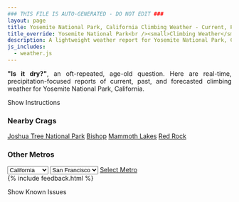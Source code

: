 ```yaml
---
### THIS FILE IS AUTO-GENERATED - DO NOT EDIT ###
layout: page
title: Yosemite National Park, California Climbing Weather - Current, Past, and Forecasted Report
title_override: Yosemite National Park<br /><small>Climbing Weather</small>
description: A lightweight weather report for Yosemite National Park, California. Optimized for slow internet connections.
js_includes:
  - weather.js
---
```


<section class="measure center lh-copy f5-ns f6 ph2 mv4" style="text-align: justify;">
<strong>"Is it dry?"</strong>, an oft-repeated, age-old question. Here are real-time,
precipitation-focused reports of current, past, and forecasted climbing weather for Yosemite National Park, California.
</section>

<p id="settings-toggle" class="mw5 b center tc hover-light-red black-70 pointer">Show Instructions</p>
<section id="settings" class="overflow-hidden" style="display:none;">
    <div class="mv2 ph2 center">
        <div class="fn f6 tc pv2">
            <p class="measure lh-copy center"><strong>Show/hide hourly forecasts</strong> by clicking the desired day.</p>
            <hr class="mw5 p0 mv2 o-60 b0 bt b--light-red light-red bg-light-red">
            <p class="measure lh-copy center"><strong>Current and Past conditions</strong> are measured by the nearest weather station. <strong>Forecast conditions</strong> are calculated and polled separately.</p>
            <hr class="mw5 p0 mv2 o-60 b0 bt b--light-red light-red bg-light-red">
            <p class="measure lh-copy center"><strong>Having issues?</strong> Try <a id="clear-cache" class="no-underline relative fancy-link light-red hover-light-red" href="#">clearing the local cache</a>.</p>
            <hr class="mw5 p0 mv2 o-60 b0 bt b--light-red light-red bg-light-red">
            <p class="measure lh-copy center">Weather data sourced from <a class="no-underline fancy-link relative light-red" target="_blank" href="https://www.weather.gov/documentation/services-web-api">weather.gov</a>.</p>
        </div>
    </div>
</section>
<section id="weather" data-crag="yosemite-national-park-california" class="mv4-ns mv3 ph2 center"></section>
<section id="nearby" class="tc lh-copy">
  <h3>Nearby Crags</h3>
<a class="nowrap no-underline fancy-link relative light-red mh3" href="/crags/joshua-tree-national-park-california-weather.html">Joshua Tree National Park</a>
<a class="nowrap no-underline fancy-link relative light-red mh3" href="/crags/bishop-california-weather.html">Bishop</a>
<a class="nowrap no-underline fancy-link relative light-red mh3" href="/crags/mammoth-lakes-california-weather.html">Mammoth Lakes</a>
<a class="nowrap no-underline fancy-link relative light-red mh3" href="/crags/red-rock-nevada-weather.html">Red Rock</a>
</section>
<section id="nearby" class="tc lh-copy">
  <h3>Other Metros</h3>
  <select class="ma1 bg-near-white pa2" id="stateSel">
    <option value="Texas">Texas</option>
    <option value="Washington">Washington</option>
    <option value="Colorado">Colorado</option>
    <option value="Tennessee">Tennessee</option>
    <option value="Utah">Utah</option>
    <option value="California" selected>California</option>
  </select>
  <select class="ma1 bg-near-white pa2" id="citySel">
    <option value="San Francisco" selected>San Francisco</option>
    <option value="Los Angeles">Los Angeles</option>
  </select>
  <a id="selectMetro" class="f6 link dim ph3 pv2 ma1 dib white bg-light-red" href="/crags/san-francisco-california-weather.html">Select Metro</a>
  <script>
    var states = [];
    states["Texas"] = "Austin"
    states["Washington"] = "Seattle"
    states["Colorado"] = "Denver"
    states["Tennessee"] = "Nashville"
    states["Utah"] = "Salt Lake City"
    states["California"] = "San Francisco|Los Angeles"
  </script>
</section>
{% include feedback.html %}
<p id="issues-toggle" class="mw5 b center tc hover-light-red black-70 pointer">Show Known Issues</p>
<section id="issues" class="overflow-hidden tc f6">
</section>

<script>
  var weekly_HNX_66_143 = {"updated":"2022-01-07T07:59:13+00:00","units":"us","forecastGenerator":"BaselineForecastGenerator","generatedAt":"2022-01-07T08:47:42+00:00","updateTime":"2022-01-07T07:59:13+00:00","validTimes":"2022-01-07T01:00:00+00:00/P7D","elevation":{"unitCode":"wmoUnit:m","value":2167.128},"periods":[{"number":1,"name":"Overnight","startTime":"2022-01-07T00:00:00-08:00","endTime":"2022-01-07T06:00:00-08:00","isDaytime":false,"temperature":28,"temperatureUnit":"F","temperatureTrend":null,"windSpeed":"5 mph","windDirection":"ESE","icon":"https://api.weather.gov/icons/land/night/few?size=medium","shortForecast":"Mostly Clear","detailedForecast":"Mostly clear, with a low around 28. East southeast wind around 5 mph."},{"number":2,"name":"Friday","startTime":"2022-01-07T06:00:00-08:00","endTime":"2022-01-07T18:00:00-08:00","isDaytime":true,"temperature":36,"temperatureUnit":"F","temperatureTrend":"falling","windSpeed":"0 to 5 mph","windDirection":"SSE","icon":"https://api.weather.gov/icons/land/day/bkn/snow,30?size=medium","shortForecast":"Partly Sunny then Chance Light Snow","detailedForecast":"A chance of snow between noon and 4pm. Partly sunny. High near 36, with temperatures falling to around 33 in the afternoon. South southeast wind 0 to 5 mph. Chance of precipitation is 30%. New rainfall amounts less than a tenth of an inch possible."},{"number":3,"name":"Friday Night","startTime":"2022-01-07T18:00:00-08:00","endTime":"2022-01-08T06:00:00-08:00","isDaytime":false,"temperature":22,"temperatureUnit":"F","temperatureTrend":null,"windSpeed":"0 to 5 mph","windDirection":"ENE","icon":"https://api.weather.gov/icons/land/night/sct?size=medium","shortForecast":"Partly Cloudy","detailedForecast":"Partly cloudy, with a low around 22. East northeast wind 0 to 5 mph."},{"number":4,"name":"Saturday","startTime":"2022-01-08T06:00:00-08:00","endTime":"2022-01-08T18:00:00-08:00","isDaytime":true,"temperature":38,"temperatureUnit":"F","temperatureTrend":null,"windSpeed":"0 to 5 mph","windDirection":"WNW","icon":"https://api.weather.gov/icons/land/day/few?size=medium","shortForecast":"Sunny","detailedForecast":"Sunny, with a high near 38. West northwest wind 0 to 5 mph."},{"number":5,"name":"Saturday Night","startTime":"2022-01-08T18:00:00-08:00","endTime":"2022-01-09T06:00:00-08:00","isDaytime":false,"temperature":26,"temperatureUnit":"F","temperatureTrend":null,"windSpeed":"0 to 5 mph","windDirection":"N","icon":"https://api.weather.gov/icons/land/night/few?size=medium","shortForecast":"Mostly Clear","detailedForecast":"Mostly clear, with a low around 26. North wind 0 to 5 mph."},{"number":6,"name":"Sunday","startTime":"2022-01-09T06:00:00-08:00","endTime":"2022-01-09T18:00:00-08:00","isDaytime":true,"temperature":42,"temperatureUnit":"F","temperatureTrend":null,"windSpeed":"0 to 5 mph","windDirection":"E","icon":"https://api.weather.gov/icons/land/day/few?size=medium","shortForecast":"Sunny","detailedForecast":"Sunny, with a high near 42. East wind 0 to 5 mph."},{"number":7,"name":"Sunday Night","startTime":"2022-01-09T18:00:00-08:00","endTime":"2022-01-10T06:00:00-08:00","isDaytime":false,"temperature":28,"temperatureUnit":"F","temperatureTrend":null,"windSpeed":"0 to 5 mph","windDirection":"ENE","icon":"https://api.weather.gov/icons/land/night/sct?size=medium","shortForecast":"Partly Cloudy","detailedForecast":"Partly cloudy, with a low around 28. East northeast wind 0 to 5 mph."},{"number":8,"name":"Monday","startTime":"2022-01-10T06:00:00-08:00","endTime":"2022-01-10T18:00:00-08:00","isDaytime":true,"temperature":41,"temperatureUnit":"F","temperatureTrend":null,"windSpeed":"0 to 5 mph","windDirection":"NNE","icon":"https://api.weather.gov/icons/land/day/bkn?size=medium","shortForecast":"Partly Sunny","detailedForecast":"Partly sunny, with a high near 41. North northeast wind 0 to 5 mph."},{"number":9,"name":"Monday Night","startTime":"2022-01-10T18:00:00-08:00","endTime":"2022-01-11T06:00:00-08:00","isDaytime":false,"temperature":28,"temperatureUnit":"F","temperatureTrend":null,"windSpeed":"0 to 5 mph","windDirection":"NE","icon":"https://api.weather.gov/icons/land/night/sct?size=medium","shortForecast":"Partly Cloudy","detailedForecast":"Partly cloudy, with a low around 28. Northeast wind 0 to 5 mph."},{"number":10,"name":"Tuesday","startTime":"2022-01-11T06:00:00-08:00","endTime":"2022-01-11T18:00:00-08:00","isDaytime":true,"temperature":44,"temperatureUnit":"F","temperatureTrend":null,"windSpeed":"0 to 5 mph","windDirection":"ENE","icon":"https://api.weather.gov/icons/land/day/sct?size=medium","shortForecast":"Mostly Sunny","detailedForecast":"Mostly sunny, with a high near 44. East northeast wind 0 to 5 mph."},{"number":11,"name":"Tuesday Night","startTime":"2022-01-11T18:00:00-08:00","endTime":"2022-01-12T06:00:00-08:00","isDaytime":false,"temperature":29,"temperatureUnit":"F","temperatureTrend":null,"windSpeed":"0 to 5 mph","windDirection":"ENE","icon":"https://api.weather.gov/icons/land/night/sct?size=medium","shortForecast":"Partly Cloudy","detailedForecast":"Partly cloudy, with a low around 29. East northeast wind 0 to 5 mph."},{"number":12,"name":"Wednesday","startTime":"2022-01-12T06:00:00-08:00","endTime":"2022-01-12T18:00:00-08:00","isDaytime":true,"temperature":42,"temperatureUnit":"F","temperatureTrend":null,"windSpeed":"5 mph","windDirection":"NE","icon":"https://api.weather.gov/icons/land/day/sct?size=medium","shortForecast":"Mostly Sunny","detailedForecast":"Mostly sunny, with a high near 42. Northeast wind around 5 mph."},{"number":13,"name":"Wednesday Night","startTime":"2022-01-12T18:00:00-08:00","endTime":"2022-01-13T06:00:00-08:00","isDaytime":false,"temperature":29,"temperatureUnit":"F","temperatureTrend":null,"windSpeed":"5 mph","windDirection":"ENE","icon":"https://api.weather.gov/icons/land/night/sct?size=medium","shortForecast":"Partly Cloudy","detailedForecast":"Partly cloudy, with a low around 29. East northeast wind around 5 mph."},{"number":14,"name":"Thursday","startTime":"2022-01-13T06:00:00-08:00","endTime":"2022-01-13T18:00:00-08:00","isDaytime":true,"temperature":39,"temperatureUnit":"F","temperatureTrend":null,"windSpeed":"5 mph","windDirection":"E","icon":"https://api.weather.gov/icons/land/day/sct?size=medium","shortForecast":"Mostly Sunny","detailedForecast":"Mostly sunny, with a high near 39. East wind around 5 mph."}]}
  var hourly_HNX_66_143 = {"@context":["https://geojson.org/geojson-ld/geojson-context.jsonld",{"@version":"1.1","wx":"https://api.weather.gov/ontology#","geo":"http://www.opengis.net/ont/geosparql#","unit":"http://codes.wmo.int/common/unit/","@vocab":"https://api.weather.gov/ontology#"}],"type":"Feature","geometry":{"type":"Polygon","coordinates":[[[-119.6157811,37.7821969],[-119.61069780000001,37.7603079],[-119.58293760000001,37.7643338],[-119.58801550000001,37.7862232],[-119.6157811,37.7821969]]]},"properties":{"updated":"2022-01-07T07:59:13+00:00","units":"us","forecastGenerator":"HourlyForecastGenerator","generatedAt":"2022-01-07T08:47:43+00:00","updateTime":"2022-01-07T07:59:13+00:00","validTimes":"2022-01-07T01:00:00+00:00/P7D","elevation":{"unitCode":"wmoUnit:m","value":2167.128},"periods":[{"number":1,"name":"","startTime":"2022-01-07T00:00:00-08:00","endTime":"2022-01-07T01:00:00-08:00","isDaytime":false,"temperature":32,"temperatureUnit":"F","temperatureTrend":null,"windSpeed":"5 mph","windDirection":"ESE","icon":"https://api.weather.gov/icons/land/night/skc?size=small","shortForecast":"Clear","detailedForecast":""},{"number":2,"name":"","startTime":"2022-01-07T01:00:00-08:00","endTime":"2022-01-07T02:00:00-08:00","isDaytime":false,"temperature":32,"temperatureUnit":"F","temperatureTrend":null,"windSpeed":"5 mph","windDirection":"ESE","icon":"https://api.weather.gov/icons/land/night/skc?size=small","shortForecast":"Clear","detailedForecast":""},{"number":3,"name":"","startTime":"2022-01-07T02:00:00-08:00","endTime":"2022-01-07T03:00:00-08:00","isDaytime":false,"temperature":31,"temperatureUnit":"F","temperatureTrend":null,"windSpeed":"5 mph","windDirection":"ENE","icon":"https://api.weather.gov/icons/land/night/skc?size=small","shortForecast":"Clear","detailedForecast":""},{"number":4,"name":"","startTime":"2022-01-07T03:00:00-08:00","endTime":"2022-01-07T04:00:00-08:00","isDaytime":false,"temperature":31,"temperatureUnit":"F","temperatureTrend":null,"windSpeed":"5 mph","windDirection":"E","icon":"https://api.weather.gov/icons/land/night/few?size=small","shortForecast":"Mostly Clear","detailedForecast":""},{"number":5,"name":"","startTime":"2022-01-07T04:00:00-08:00","endTime":"2022-01-07T05:00:00-08:00","isDaytime":false,"temperature":30,"temperatureUnit":"F","temperatureTrend":null,"windSpeed":"5 mph","windDirection":"SE","icon":"https://api.weather.gov/icons/land/night/few?size=small","shortForecast":"Mostly Clear","detailedForecast":""},{"number":6,"name":"","startTime":"2022-01-07T05:00:00-08:00","endTime":"2022-01-07T06:00:00-08:00","isDaytime":false,"temperature":29,"temperatureUnit":"F","temperatureTrend":null,"windSpeed":"5 mph","windDirection":"SE","icon":"https://api.weather.gov/icons/land/night/sct?size=small","shortForecast":"Partly Cloudy","detailedForecast":""},{"number":7,"name":"","startTime":"2022-01-07T06:00:00-08:00","endTime":"2022-01-07T07:00:00-08:00","isDaytime":true,"temperature":29,"temperatureUnit":"F","temperatureTrend":null,"windSpeed":"5 mph","windDirection":"SE","icon":"https://api.weather.gov/icons/land/day/few?size=small","shortForecast":"Sunny","detailedForecast":""},{"number":8,"name":"","startTime":"2022-01-07T07:00:00-08:00","endTime":"2022-01-07T08:00:00-08:00","isDaytime":true,"temperature":30,"temperatureUnit":"F","temperatureTrend":null,"windSpeed":"5 mph","windDirection":"SE","icon":"https://api.weather.gov/icons/land/day/sct?size=small","shortForecast":"Mostly Sunny","detailedForecast":""},{"number":9,"name":"","startTime":"2022-01-07T08:00:00-08:00","endTime":"2022-01-07T09:00:00-08:00","isDaytime":true,"temperature":29,"temperatureUnit":"F","temperatureTrend":null,"windSpeed":"5 mph","windDirection":"ENE","icon":"https://api.weather.gov/icons/land/day/few?size=small","shortForecast":"Sunny","detailedForecast":""},{"number":10,"name":"","startTime":"2022-01-07T09:00:00-08:00","endTime":"2022-01-07T10:00:00-08:00","isDaytime":true,"temperature":31,"temperatureUnit":"F","temperatureTrend":null,"windSpeed":"5 mph","windDirection":"SSW","icon":"https://api.weather.gov/icons/land/day/sct?size=small","shortForecast":"Mostly Sunny","detailedForecast":""},{"number":11,"name":"","startTime":"2022-01-07T10:00:00-08:00","endTime":"2022-01-07T11:00:00-08:00","isDaytime":true,"temperature":34,"temperatureUnit":"F","temperatureTrend":null,"windSpeed":"0 mph","windDirection":"S","icon":"https://api.weather.gov/icons/land/day/bkn?size=small","shortForecast":"Mostly Cloudy","detailedForecast":""},{"number":12,"name":"","startTime":"2022-01-07T11:00:00-08:00","endTime":"2022-01-07T12:00:00-08:00","isDaytime":true,"temperature":35,"temperatureUnit":"F","temperatureTrend":null,"windSpeed":"0 mph","windDirection":"SSE","icon":"https://api.weather.gov/icons/land/day/bkn?size=small","shortForecast":"Mostly Cloudy","detailedForecast":""},{"number":13,"name":"","startTime":"2022-01-07T12:00:00-08:00","endTime":"2022-01-07T13:00:00-08:00","isDaytime":true,"temperature":36,"temperatureUnit":"F","temperatureTrend":null,"windSpeed":"5 mph","windDirection":"SSE","icon":"https://api.weather.gov/icons/land/day/snow,20?size=small","shortForecast":"Slight Chance Light Snow","detailedForecast":""},{"number":14,"name":"","startTime":"2022-01-07T13:00:00-08:00","endTime":"2022-01-07T14:00:00-08:00","isDaytime":true,"temperature":36,"temperatureUnit":"F","temperatureTrend":null,"windSpeed":"5 mph","windDirection":"SSE","icon":"https://api.weather.gov/icons/land/day/snow,30?size=small","shortForecast":"Chance Light Snow","detailedForecast":""},{"number":15,"name":"","startTime":"2022-01-07T14:00:00-08:00","endTime":"2022-01-07T15:00:00-08:00","isDaytime":true,"temperature":36,"temperatureUnit":"F","temperatureTrend":null,"windSpeed":"5 mph","windDirection":"S","icon":"https://api.weather.gov/icons/land/day/snow,30?size=small","shortForecast":"Chance Light Snow","detailedForecast":""},{"number":16,"name":"","startTime":"2022-01-07T15:00:00-08:00","endTime":"2022-01-07T16:00:00-08:00","isDaytime":true,"temperature":35,"temperatureUnit":"F","temperatureTrend":null,"windSpeed":"5 mph","windDirection":"SSW","icon":"https://api.weather.gov/icons/land/day/snow?size=small","shortForecast":"Chance Light Snow","detailedForecast":""},{"number":17,"name":"","startTime":"2022-01-07T16:00:00-08:00","endTime":"2022-01-07T17:00:00-08:00","isDaytime":true,"temperature":34,"temperatureUnit":"F","temperatureTrend":null,"windSpeed":"0 mph","windDirection":"S","icon":"https://api.weather.gov/icons/land/day/bkn?size=small","shortForecast":"Mostly Cloudy","detailedForecast":""},{"number":18,"name":"","startTime":"2022-01-07T17:00:00-08:00","endTime":"2022-01-07T18:00:00-08:00","isDaytime":true,"temperature":33,"temperatureUnit":"F","temperatureTrend":null,"windSpeed":"0 mph","windDirection":"ENE","icon":"https://api.weather.gov/icons/land/day/bkn?size=small","shortForecast":"Mostly Cloudy","detailedForecast":""},{"number":19,"name":"","startTime":"2022-01-07T18:00:00-08:00","endTime":"2022-01-07T19:00:00-08:00","isDaytime":false,"temperature":32,"temperatureUnit":"F","temperatureTrend":null,"windSpeed":"0 mph","windDirection":"S","icon":"https://api.weather.gov/icons/land/night/bkn?size=small","shortForecast":"Mostly Cloudy","detailedForecast":""},{"number":20,"name":"","startTime":"2022-01-07T19:00:00-08:00","endTime":"2022-01-07T20:00:00-08:00","isDaytime":false,"temperature":31,"temperatureUnit":"F","temperatureTrend":null,"windSpeed":"5 mph","windDirection":"NNE","icon":"https://api.weather.gov/icons/land/night/bkn?size=small","shortForecast":"Mostly Cloudy","detailedForecast":""},{"number":21,"name":"","startTime":"2022-01-07T20:00:00-08:00","endTime":"2022-01-07T21:00:00-08:00","isDaytime":false,"temperature":30,"temperatureUnit":"F","temperatureTrend":null,"windSpeed":"5 mph","windDirection":"NNE","icon":"https://api.weather.gov/icons/land/night/sct?size=small","shortForecast":"Partly Cloudy","detailedForecast":""},{"number":22,"name":"","startTime":"2022-01-07T21:00:00-08:00","endTime":"2022-01-07T22:00:00-08:00","isDaytime":false,"temperature":28,"temperatureUnit":"F","temperatureTrend":null,"windSpeed":"5 mph","windDirection":"NNE","icon":"https://api.weather.gov/icons/land/night/sct?size=small","shortForecast":"Partly Cloudy","detailedForecast":""},{"number":23,"name":"","startTime":"2022-01-07T22:00:00-08:00","endTime":"2022-01-07T23:00:00-08:00","isDaytime":false,"temperature":26,"temperatureUnit":"F","temperatureTrend":null,"windSpeed":"0 mph","windDirection":"NE","icon":"https://api.weather.gov/icons/land/night/sct?size=small","shortForecast":"Partly Cloudy","detailedForecast":""},{"number":24,"name":"","startTime":"2022-01-07T23:00:00-08:00","endTime":"2022-01-08T00:00:00-08:00","isDaytime":false,"temperature":25,"temperatureUnit":"F","temperatureTrend":null,"windSpeed":"0 mph","windDirection":"NE","icon":"https://api.weather.gov/icons/land/night/sct?size=small","shortForecast":"Partly Cloudy","detailedForecast":""},{"number":25,"name":"","startTime":"2022-01-08T00:00:00-08:00","endTime":"2022-01-08T01:00:00-08:00","isDaytime":false,"temperature":25,"temperatureUnit":"F","temperatureTrend":null,"windSpeed":"0 mph","windDirection":"NE","icon":"https://api.weather.gov/icons/land/night/sct?size=small","shortForecast":"Partly Cloudy","detailedForecast":""},{"number":26,"name":"","startTime":"2022-01-08T01:00:00-08:00","endTime":"2022-01-08T02:00:00-08:00","isDaytime":false,"temperature":25,"temperatureUnit":"F","temperatureTrend":null,"windSpeed":"5 mph","windDirection":"NE","icon":"https://api.weather.gov/icons/land/night/few?size=small","shortForecast":"Mostly Clear","detailedForecast":""},{"number":27,"name":"","startTime":"2022-01-08T02:00:00-08:00","endTime":"2022-01-08T03:00:00-08:00","isDaytime":false,"temperature":24,"temperatureUnit":"F","temperatureTrend":null,"windSpeed":"5 mph","windDirection":"NE","icon":"https://api.weather.gov/icons/land/night/few?size=small","shortForecast":"Mostly Clear","detailedForecast":""},{"number":28,"name":"","startTime":"2022-01-08T03:00:00-08:00","endTime":"2022-01-08T04:00:00-08:00","isDaytime":false,"temperature":23,"temperatureUnit":"F","temperatureTrend":null,"windSpeed":"5 mph","windDirection":"NE","icon":"https://api.weather.gov/icons/land/night/few?size=small","shortForecast":"Mostly Clear","detailedForecast":""},{"number":29,"name":"","startTime":"2022-01-08T04:00:00-08:00","endTime":"2022-01-08T05:00:00-08:00","isDaytime":false,"temperature":23,"temperatureUnit":"F","temperatureTrend":null,"windSpeed":"5 mph","windDirection":"NE","icon":"https://api.weather.gov/icons/land/night/few?size=small","shortForecast":"Mostly Clear","detailedForecast":""},{"number":30,"name":"","startTime":"2022-01-08T05:00:00-08:00","endTime":"2022-01-08T06:00:00-08:00","isDaytime":false,"temperature":23,"temperatureUnit":"F","temperatureTrend":null,"windSpeed":"5 mph","windDirection":"NE","icon":"https://api.weather.gov/icons/land/night/few?size=small","shortForecast":"Mostly Clear","detailedForecast":""},{"number":31,"name":"","startTime":"2022-01-08T06:00:00-08:00","endTime":"2022-01-08T07:00:00-08:00","isDaytime":true,"temperature":23,"temperatureUnit":"F","temperatureTrend":null,"windSpeed":"5 mph","windDirection":"NE","icon":"https://api.weather.gov/icons/land/day/few?size=small","shortForecast":"Sunny","detailedForecast":""},{"number":32,"name":"","startTime":"2022-01-08T07:00:00-08:00","endTime":"2022-01-08T08:00:00-08:00","isDaytime":true,"temperature":24,"temperatureUnit":"F","temperatureTrend":null,"windSpeed":"5 mph","windDirection":"NE","icon":"https://api.weather.gov/icons/land/day/few?size=small","shortForecast":"Sunny","detailedForecast":""},{"number":33,"name":"","startTime":"2022-01-08T08:00:00-08:00","endTime":"2022-01-08T09:00:00-08:00","isDaytime":true,"temperature":26,"temperatureUnit":"F","temperatureTrend":null,"windSpeed":"5 mph","windDirection":"NE","icon":"https://api.weather.gov/icons/land/day/few?size=small","shortForecast":"Sunny","detailedForecast":""},{"number":34,"name":"","startTime":"2022-01-08T09:00:00-08:00","endTime":"2022-01-08T10:00:00-08:00","isDaytime":true,"temperature":29,"temperatureUnit":"F","temperatureTrend":null,"windSpeed":"5 mph","windDirection":"NE","icon":"https://api.weather.gov/icons/land/day/few?size=small","shortForecast":"Sunny","detailedForecast":""},{"number":35,"name":"","startTime":"2022-01-08T10:00:00-08:00","endTime":"2022-01-08T11:00:00-08:00","isDaytime":true,"temperature":32,"temperatureUnit":"F","temperatureTrend":null,"windSpeed":"0 mph","windDirection":"W","icon":"https://api.weather.gov/icons/land/day/skc?size=small","shortForecast":"Sunny","detailedForecast":""},{"number":36,"name":"","startTime":"2022-01-08T11:00:00-08:00","endTime":"2022-01-08T12:00:00-08:00","isDaytime":true,"temperature":34,"temperatureUnit":"F","temperatureTrend":null,"windSpeed":"0 mph","windDirection":"W","icon":"https://api.weather.gov/icons/land/day/skc?size=small","shortForecast":"Sunny","detailedForecast":""},{"number":37,"name":"","startTime":"2022-01-08T12:00:00-08:00","endTime":"2022-01-08T13:00:00-08:00","isDaytime":true,"temperature":36,"temperatureUnit":"F","temperatureTrend":null,"windSpeed":"0 mph","windDirection":"W","icon":"https://api.weather.gov/icons/land/day/skc?size=small","shortForecast":"Sunny","detailedForecast":""},{"number":38,"name":"","startTime":"2022-01-08T13:00:00-08:00","endTime":"2022-01-08T14:00:00-08:00","isDaytime":true,"temperature":37,"temperatureUnit":"F","temperatureTrend":null,"windSpeed":"0 mph","windDirection":"W","icon":"https://api.weather.gov/icons/land/day/skc?size=small","shortForecast":"Sunny","detailedForecast":""},{"number":39,"name":"","startTime":"2022-01-08T14:00:00-08:00","endTime":"2022-01-08T15:00:00-08:00","isDaytime":true,"temperature":37,"temperatureUnit":"F","temperatureTrend":null,"windSpeed":"0 mph","windDirection":"W","icon":"https://api.weather.gov/icons/land/day/skc?size=small","shortForecast":"Sunny","detailedForecast":""},{"number":40,"name":"","startTime":"2022-01-08T15:00:00-08:00","endTime":"2022-01-08T16:00:00-08:00","isDaytime":true,"temperature":36,"temperatureUnit":"F","temperatureTrend":null,"windSpeed":"0 mph","windDirection":"W","icon":"https://api.weather.gov/icons/land/day/skc?size=small","shortForecast":"Sunny","detailedForecast":""},{"number":41,"name":"","startTime":"2022-01-08T16:00:00-08:00","endTime":"2022-01-08T17:00:00-08:00","isDaytime":true,"temperature":35,"temperatureUnit":"F","temperatureTrend":null,"windSpeed":"0 mph","windDirection":"W","icon":"https://api.weather.gov/icons/land/day/few?size=small","shortForecast":"Sunny","detailedForecast":""},{"number":42,"name":"","startTime":"2022-01-08T17:00:00-08:00","endTime":"2022-01-08T18:00:00-08:00","isDaytime":true,"temperature":33,"temperatureUnit":"F","temperatureTrend":null,"windSpeed":"0 mph","windDirection":"W","icon":"https://api.weather.gov/icons/land/day/few?size=small","shortForecast":"Sunny","detailedForecast":""},{"number":43,"name":"","startTime":"2022-01-08T18:00:00-08:00","endTime":"2022-01-08T19:00:00-08:00","isDaytime":false,"temperature":31,"temperatureUnit":"F","temperatureTrend":null,"windSpeed":"0 mph","windDirection":"W","icon":"https://api.weather.gov/icons/land/night/few?size=small","shortForecast":"Mostly Clear","detailedForecast":""},{"number":44,"name":"","startTime":"2022-01-08T19:00:00-08:00","endTime":"2022-01-08T20:00:00-08:00","isDaytime":false,"temperature":29,"temperatureUnit":"F","temperatureTrend":null,"windSpeed":"5 mph","windDirection":"E","icon":"https://api.weather.gov/icons/land/night/skc?size=small","shortForecast":"Clear","detailedForecast":""},{"number":45,"name":"","startTime":"2022-01-08T20:00:00-08:00","endTime":"2022-01-08T21:00:00-08:00","isDaytime":false,"temperature":28,"temperatureUnit":"F","temperatureTrend":null,"windSpeed":"5 mph","windDirection":"E","icon":"https://api.weather.gov/icons/land/night/skc?size=small","shortForecast":"Clear","detailedForecast":""},{"number":46,"name":"","startTime":"2022-01-08T21:00:00-08:00","endTime":"2022-01-08T22:00:00-08:00","isDaytime":false,"temperature":28,"temperatureUnit":"F","temperatureTrend":null,"windSpeed":"5 mph","windDirection":"E","icon":"https://api.weather.gov/icons/land/night/skc?size=small","shortForecast":"Clear","detailedForecast":""},{"number":47,"name":"","startTime":"2022-01-08T22:00:00-08:00","endTime":"2022-01-08T23:00:00-08:00","isDaytime":false,"temperature":28,"temperatureUnit":"F","temperatureTrend":null,"windSpeed":"5 mph","windDirection":"E","icon":"https://api.weather.gov/icons/land/night/skc?size=small","shortForecast":"Clear","detailedForecast":""},{"number":48,"name":"","startTime":"2022-01-08T23:00:00-08:00","endTime":"2022-01-09T00:00:00-08:00","isDaytime":false,"temperature":28,"temperatureUnit":"F","temperatureTrend":null,"windSpeed":"5 mph","windDirection":"E","icon":"https://api.weather.gov/icons/land/night/skc?size=small","shortForecast":"Clear","detailedForecast":""},{"number":49,"name":"","startTime":"2022-01-09T00:00:00-08:00","endTime":"2022-01-09T01:00:00-08:00","isDaytime":false,"temperature":28,"temperatureUnit":"F","temperatureTrend":null,"windSpeed":"5 mph","windDirection":"E","icon":"https://api.weather.gov/icons/land/night/skc?size=small","shortForecast":"Clear","detailedForecast":""},{"number":50,"name":"","startTime":"2022-01-09T01:00:00-08:00","endTime":"2022-01-09T02:00:00-08:00","isDaytime":false,"temperature":28,"temperatureUnit":"F","temperatureTrend":null,"windSpeed":"5 mph","windDirection":"E","icon":"https://api.weather.gov/icons/land/night/few?size=small","shortForecast":"Mostly Clear","detailedForecast":""},{"number":51,"name":"","startTime":"2022-01-09T02:00:00-08:00","endTime":"2022-01-09T03:00:00-08:00","isDaytime":false,"temperature":28,"temperatureUnit":"F","temperatureTrend":null,"windSpeed":"5 mph","windDirection":"E","icon":"https://api.weather.gov/icons/land/night/few?size=small","shortForecast":"Mostly Clear","detailedForecast":""},{"number":52,"name":"","startTime":"2022-01-09T03:00:00-08:00","endTime":"2022-01-09T04:00:00-08:00","isDaytime":false,"temperature":27,"temperatureUnit":"F","temperatureTrend":null,"windSpeed":"5 mph","windDirection":"E","icon":"https://api.weather.gov/icons/land/night/few?size=small","shortForecast":"Mostly Clear","detailedForecast":""},{"number":53,"name":"","startTime":"2022-01-09T04:00:00-08:00","endTime":"2022-01-09T05:00:00-08:00","isDaytime":false,"temperature":27,"temperatureUnit":"F","temperatureTrend":null,"windSpeed":"5 mph","windDirection":"E","icon":"https://api.weather.gov/icons/land/night/few?size=small","shortForecast":"Mostly Clear","detailedForecast":""},{"number":54,"name":"","startTime":"2022-01-09T05:00:00-08:00","endTime":"2022-01-09T06:00:00-08:00","isDaytime":false,"temperature":27,"temperatureUnit":"F","temperatureTrend":null,"windSpeed":"5 mph","windDirection":"E","icon":"https://api.weather.gov/icons/land/night/few?size=small","shortForecast":"Mostly Clear","detailedForecast":""},{"number":55,"name":"","startTime":"2022-01-09T06:00:00-08:00","endTime":"2022-01-09T07:00:00-08:00","isDaytime":true,"temperature":27,"temperatureUnit":"F","temperatureTrend":null,"windSpeed":"5 mph","windDirection":"E","icon":"https://api.weather.gov/icons/land/day/few?size=small","shortForecast":"Sunny","detailedForecast":""},{"number":56,"name":"","startTime":"2022-01-09T07:00:00-08:00","endTime":"2022-01-09T08:00:00-08:00","isDaytime":true,"temperature":28,"temperatureUnit":"F","temperatureTrend":null,"windSpeed":"5 mph","windDirection":"ENE","icon":"https://api.weather.gov/icons/land/day/few?size=small","shortForecast":"Sunny","detailedForecast":""},{"number":57,"name":"","startTime":"2022-01-09T08:00:00-08:00","endTime":"2022-01-09T09:00:00-08:00","isDaytime":true,"temperature":30,"temperatureUnit":"F","temperatureTrend":null,"windSpeed":"5 mph","windDirection":"ENE","icon":"https://api.weather.gov/icons/land/day/few?size=small","shortForecast":"Sunny","detailedForecast":""},{"number":58,"name":"","startTime":"2022-01-09T09:00:00-08:00","endTime":"2022-01-09T10:00:00-08:00","isDaytime":true,"temperature":32,"temperatureUnit":"F","temperatureTrend":null,"windSpeed":"5 mph","windDirection":"ENE","icon":"https://api.weather.gov/icons/land/day/few?size=small","shortForecast":"Sunny","detailedForecast":""},{"number":59,"name":"","startTime":"2022-01-09T10:00:00-08:00","endTime":"2022-01-09T11:00:00-08:00","isDaytime":true,"temperature":35,"temperatureUnit":"F","temperatureTrend":null,"windSpeed":"0 mph","windDirection":"E","icon":"https://api.weather.gov/icons/land/day/skc?size=small","shortForecast":"Sunny","detailedForecast":""},{"number":60,"name":"","startTime":"2022-01-09T11:00:00-08:00","endTime":"2022-01-09T12:00:00-08:00","isDaytime":true,"temperature":38,"temperatureUnit":"F","temperatureTrend":null,"windSpeed":"0 mph","windDirection":"E","icon":"https://api.weather.gov/icons/land/day/skc?size=small","shortForecast":"Sunny","detailedForecast":""},{"number":61,"name":"","startTime":"2022-01-09T12:00:00-08:00","endTime":"2022-01-09T13:00:00-08:00","isDaytime":true,"temperature":40,"temperatureUnit":"F","temperatureTrend":null,"windSpeed":"0 mph","windDirection":"E","icon":"https://api.weather.gov/icons/land/day/skc?size=small","shortForecast":"Sunny","detailedForecast":""},{"number":62,"name":"","startTime":"2022-01-09T13:00:00-08:00","endTime":"2022-01-09T14:00:00-08:00","isDaytime":true,"temperature":41,"temperatureUnit":"F","temperatureTrend":null,"windSpeed":"5 mph","windDirection":"S","icon":"https://api.weather.gov/icons/land/day/few?size=small","shortForecast":"Sunny","detailedForecast":""},{"number":63,"name":"","startTime":"2022-01-09T14:00:00-08:00","endTime":"2022-01-09T15:00:00-08:00","isDaytime":true,"temperature":41,"temperatureUnit":"F","temperatureTrend":null,"windSpeed":"5 mph","windDirection":"S","icon":"https://api.weather.gov/icons/land/day/few?size=small","shortForecast":"Sunny","detailedForecast":""},{"number":64,"name":"","startTime":"2022-01-09T15:00:00-08:00","endTime":"2022-01-09T16:00:00-08:00","isDaytime":true,"temperature":40,"temperatureUnit":"F","temperatureTrend":null,"windSpeed":"5 mph","windDirection":"S","icon":"https://api.weather.gov/icons/land/day/few?size=small","shortForecast":"Sunny","detailedForecast":""},{"number":65,"name":"","startTime":"2022-01-09T16:00:00-08:00","endTime":"2022-01-09T17:00:00-08:00","isDaytime":true,"temperature":38,"temperatureUnit":"F","temperatureTrend":null,"windSpeed":"0 mph","windDirection":"E","icon":"https://api.weather.gov/icons/land/day/sct?size=small","shortForecast":"Mostly Sunny","detailedForecast":""},{"number":66,"name":"","startTime":"2022-01-09T17:00:00-08:00","endTime":"2022-01-09T18:00:00-08:00","isDaytime":true,"temperature":36,"temperatureUnit":"F","temperatureTrend":null,"windSpeed":"0 mph","windDirection":"E","icon":"https://api.weather.gov/icons/land/day/sct?size=small","shortForecast":"Mostly Sunny","detailedForecast":""},{"number":67,"name":"","startTime":"2022-01-09T18:00:00-08:00","endTime":"2022-01-09T19:00:00-08:00","isDaytime":false,"temperature":35,"temperatureUnit":"F","temperatureTrend":null,"windSpeed":"0 mph","windDirection":"E","icon":"https://api.weather.gov/icons/land/night/sct?size=small","shortForecast":"Partly Cloudy","detailedForecast":""},{"number":68,"name":"","startTime":"2022-01-09T19:00:00-08:00","endTime":"2022-01-09T20:00:00-08:00","isDaytime":false,"temperature":33,"temperatureUnit":"F","temperatureTrend":null,"windSpeed":"5 mph","windDirection":"ENE","icon":"https://api.weather.gov/icons/land/night/sct?size=small","shortForecast":"Partly Cloudy","detailedForecast":""},{"number":69,"name":"","startTime":"2022-01-09T20:00:00-08:00","endTime":"2022-01-09T21:00:00-08:00","isDaytime":false,"temperature":32,"temperatureUnit":"F","temperatureTrend":null,"windSpeed":"5 mph","windDirection":"ENE","icon":"https://api.weather.gov/icons/land/night/sct?size=small","shortForecast":"Partly Cloudy","detailedForecast":""},{"number":70,"name":"","startTime":"2022-01-09T21:00:00-08:00","endTime":"2022-01-09T22:00:00-08:00","isDaytime":false,"temperature":31,"temperatureUnit":"F","temperatureTrend":null,"windSpeed":"5 mph","windDirection":"ENE","icon":"https://api.weather.gov/icons/land/night/sct?size=small","shortForecast":"Partly Cloudy","detailedForecast":""},{"number":71,"name":"","startTime":"2022-01-09T22:00:00-08:00","endTime":"2022-01-09T23:00:00-08:00","isDaytime":false,"temperature":30,"temperatureUnit":"F","temperatureTrend":null,"windSpeed":"5 mph","windDirection":"NE","icon":"https://api.weather.gov/icons/land/night/sct?size=small","shortForecast":"Partly Cloudy","detailedForecast":""},{"number":72,"name":"","startTime":"2022-01-09T23:00:00-08:00","endTime":"2022-01-10T00:00:00-08:00","isDaytime":false,"temperature":30,"temperatureUnit":"F","temperatureTrend":null,"windSpeed":"5 mph","windDirection":"NE","icon":"https://api.weather.gov/icons/land/night/sct?size=small","shortForecast":"Partly Cloudy","detailedForecast":""},{"number":73,"name":"","startTime":"2022-01-10T00:00:00-08:00","endTime":"2022-01-10T01:00:00-08:00","isDaytime":false,"temperature":30,"temperatureUnit":"F","temperatureTrend":null,"windSpeed":"5 mph","windDirection":"NE","icon":"https://api.weather.gov/icons/land/night/sct?size=small","shortForecast":"Partly Cloudy","detailedForecast":""},{"number":74,"name":"","startTime":"2022-01-10T01:00:00-08:00","endTime":"2022-01-10T02:00:00-08:00","isDaytime":false,"temperature":30,"temperatureUnit":"F","temperatureTrend":null,"windSpeed":"5 mph","windDirection":"NE","icon":"https://api.weather.gov/icons/land/night/sct?size=small","shortForecast":"Partly Cloudy","detailedForecast":""},{"number":75,"name":"","startTime":"2022-01-10T02:00:00-08:00","endTime":"2022-01-10T03:00:00-08:00","isDaytime":false,"temperature":30,"temperatureUnit":"F","temperatureTrend":null,"windSpeed":"5 mph","windDirection":"NE","icon":"https://api.weather.gov/icons/land/night/sct?size=small","shortForecast":"Partly Cloudy","detailedForecast":""},{"number":76,"name":"","startTime":"2022-01-10T03:00:00-08:00","endTime":"2022-01-10T04:00:00-08:00","isDaytime":false,"temperature":30,"temperatureUnit":"F","temperatureTrend":null,"windSpeed":"5 mph","windDirection":"NE","icon":"https://api.weather.gov/icons/land/night/sct?size=small","shortForecast":"Partly Cloudy","detailedForecast":""},{"number":77,"name":"","startTime":"2022-01-10T04:00:00-08:00","endTime":"2022-01-10T05:00:00-08:00","isDaytime":false,"temperature":30,"temperatureUnit":"F","temperatureTrend":null,"windSpeed":"5 mph","windDirection":"NE","icon":"https://api.weather.gov/icons/land/night/bkn?size=small","shortForecast":"Mostly Cloudy","detailedForecast":""},{"number":78,"name":"","startTime":"2022-01-10T05:00:00-08:00","endTime":"2022-01-10T06:00:00-08:00","isDaytime":false,"temperature":30,"temperatureUnit":"F","temperatureTrend":null,"windSpeed":"5 mph","windDirection":"NE","icon":"https://api.weather.gov/icons/land/night/bkn?size=small","shortForecast":"Mostly Cloudy","detailedForecast":""},{"number":79,"name":"","startTime":"2022-01-10T06:00:00-08:00","endTime":"2022-01-10T07:00:00-08:00","isDaytime":true,"temperature":30,"temperatureUnit":"F","temperatureTrend":null,"windSpeed":"5 mph","windDirection":"NE","icon":"https://api.weather.gov/icons/land/day/bkn?size=small","shortForecast":"Partly Sunny","detailedForecast":""},{"number":80,"name":"","startTime":"2022-01-10T07:00:00-08:00","endTime":"2022-01-10T08:00:00-08:00","isDaytime":true,"temperature":30,"temperatureUnit":"F","temperatureTrend":null,"windSpeed":"5 mph","windDirection":"NE","icon":"https://api.weather.gov/icons/land/day/bkn?size=small","shortForecast":"Partly Sunny","detailedForecast":""},{"number":81,"name":"","startTime":"2022-01-10T08:00:00-08:00","endTime":"2022-01-10T09:00:00-08:00","isDaytime":true,"temperature":31,"temperatureUnit":"F","temperatureTrend":null,"windSpeed":"5 mph","windDirection":"NE","icon":"https://api.weather.gov/icons/land/day/bkn?size=small","shortForecast":"Partly Sunny","detailedForecast":""},{"number":82,"name":"","startTime":"2022-01-10T09:00:00-08:00","endTime":"2022-01-10T10:00:00-08:00","isDaytime":true,"temperature":32,"temperatureUnit":"F","temperatureTrend":null,"windSpeed":"5 mph","windDirection":"NE","icon":"https://api.weather.gov/icons/land/day/bkn?size=small","shortForecast":"Partly Sunny","detailedForecast":""},{"number":83,"name":"","startTime":"2022-01-10T10:00:00-08:00","endTime":"2022-01-10T11:00:00-08:00","isDaytime":true,"temperature":34,"temperatureUnit":"F","temperatureTrend":null,"windSpeed":"5 mph","windDirection":"ENE","icon":"https://api.weather.gov/icons/land/day/bkn?size=small","shortForecast":"Partly Sunny","detailedForecast":""},{"number":84,"name":"","startTime":"2022-01-10T11:00:00-08:00","endTime":"2022-01-10T12:00:00-08:00","isDaytime":true,"temperature":36,"temperatureUnit":"F","temperatureTrend":null,"windSpeed":"5 mph","windDirection":"ENE","icon":"https://api.weather.gov/icons/land/day/bkn?size=small","shortForecast":"Partly Sunny","detailedForecast":""},{"number":85,"name":"","startTime":"2022-01-10T12:00:00-08:00","endTime":"2022-01-10T13:00:00-08:00","isDaytime":true,"temperature":38,"temperatureUnit":"F","temperatureTrend":null,"windSpeed":"5 mph","windDirection":"ENE","icon":"https://api.weather.gov/icons/land/day/bkn?size=small","shortForecast":"Partly Sunny","detailedForecast":""},{"number":86,"name":"","startTime":"2022-01-10T13:00:00-08:00","endTime":"2022-01-10T14:00:00-08:00","isDaytime":true,"temperature":39,"temperatureUnit":"F","temperatureTrend":null,"windSpeed":"5 mph","windDirection":"WNW","icon":"https://api.weather.gov/icons/land/day/sct?size=small","shortForecast":"Mostly Sunny","detailedForecast":""},{"number":87,"name":"","startTime":"2022-01-10T14:00:00-08:00","endTime":"2022-01-10T15:00:00-08:00","isDaytime":true,"temperature":39,"temperatureUnit":"F","temperatureTrend":null,"windSpeed":"5 mph","windDirection":"WNW","icon":"https://api.weather.gov/icons/land/day/sct?size=small","shortForecast":"Mostly Sunny","detailedForecast":""},{"number":88,"name":"","startTime":"2022-01-10T15:00:00-08:00","endTime":"2022-01-10T16:00:00-08:00","isDaytime":true,"temperature":38,"temperatureUnit":"F","temperatureTrend":null,"windSpeed":"5 mph","windDirection":"WNW","icon":"https://api.weather.gov/icons/land/day/sct?size=small","shortForecast":"Mostly Sunny","detailedForecast":""},{"number":89,"name":"","startTime":"2022-01-10T16:00:00-08:00","endTime":"2022-01-10T17:00:00-08:00","isDaytime":true,"temperature":37,"temperatureUnit":"F","temperatureTrend":null,"windSpeed":"0 mph","windDirection":"N","icon":"https://api.weather.gov/icons/land/day/bkn?size=small","shortForecast":"Partly Sunny","detailedForecast":""},{"number":90,"name":"","startTime":"2022-01-10T17:00:00-08:00","endTime":"2022-01-10T18:00:00-08:00","isDaytime":true,"temperature":35,"temperatureUnit":"F","temperatureTrend":null,"windSpeed":"0 mph","windDirection":"N","icon":"https://api.weather.gov/icons/land/day/bkn?size=small","shortForecast":"Partly Sunny","detailedForecast":""},{"number":91,"name":"","startTime":"2022-01-10T18:00:00-08:00","endTime":"2022-01-10T19:00:00-08:00","isDaytime":false,"temperature":34,"temperatureUnit":"F","temperatureTrend":null,"windSpeed":"0 mph","windDirection":"N","icon":"https://api.weather.gov/icons/land/night/bkn?size=small","shortForecast":"Mostly Cloudy","detailedForecast":""},{"number":92,"name":"","startTime":"2022-01-10T19:00:00-08:00","endTime":"2022-01-10T20:00:00-08:00","isDaytime":false,"temperature":32,"temperatureUnit":"F","temperatureTrend":null,"windSpeed":"5 mph","windDirection":"ENE","icon":"https://api.weather.gov/icons/land/night/sct?size=small","shortForecast":"Partly Cloudy","detailedForecast":""},{"number":93,"name":"","startTime":"2022-01-10T20:00:00-08:00","endTime":"2022-01-10T21:00:00-08:00","isDaytime":false,"temperature":31,"temperatureUnit":"F","temperatureTrend":null,"windSpeed":"5 mph","windDirection":"ENE","icon":"https://api.weather.gov/icons/land/night/sct?size=small","shortForecast":"Partly Cloudy","detailedForecast":""},{"number":94,"name":"","startTime":"2022-01-10T21:00:00-08:00","endTime":"2022-01-10T22:00:00-08:00","isDaytime":false,"temperature":30,"temperatureUnit":"F","temperatureTrend":null,"windSpeed":"5 mph","windDirection":"ENE","icon":"https://api.weather.gov/icons/land/night/sct?size=small","shortForecast":"Partly Cloudy","detailedForecast":""},{"number":95,"name":"","startTime":"2022-01-10T22:00:00-08:00","endTime":"2022-01-10T23:00:00-08:00","isDaytime":false,"temperature":30,"temperatureUnit":"F","temperatureTrend":null,"windSpeed":"5 mph","windDirection":"ENE","icon":"https://api.weather.gov/icons/land/night/sct?size=small","shortForecast":"Partly Cloudy","detailedForecast":""},{"number":96,"name":"","startTime":"2022-01-10T23:00:00-08:00","endTime":"2022-01-11T00:00:00-08:00","isDaytime":false,"temperature":30,"temperatureUnit":"F","temperatureTrend":null,"windSpeed":"5 mph","windDirection":"ENE","icon":"https://api.weather.gov/icons/land/night/sct?size=small","shortForecast":"Partly Cloudy","detailedForecast":""},{"number":97,"name":"","startTime":"2022-01-11T00:00:00-08:00","endTime":"2022-01-11T01:00:00-08:00","isDaytime":false,"temperature":29,"temperatureUnit":"F","temperatureTrend":null,"windSpeed":"5 mph","windDirection":"ENE","icon":"https://api.weather.gov/icons/land/night/sct?size=small","shortForecast":"Partly Cloudy","detailedForecast":""},{"number":98,"name":"","startTime":"2022-01-11T01:00:00-08:00","endTime":"2022-01-11T02:00:00-08:00","isDaytime":false,"temperature":29,"temperatureUnit":"F","temperatureTrend":null,"windSpeed":"5 mph","windDirection":"ENE","icon":"https://api.weather.gov/icons/land/night/few?size=small","shortForecast":"Mostly Clear","detailedForecast":""},{"number":99,"name":"","startTime":"2022-01-11T02:00:00-08:00","endTime":"2022-01-11T03:00:00-08:00","isDaytime":false,"temperature":29,"temperatureUnit":"F","temperatureTrend":null,"windSpeed":"5 mph","windDirection":"ENE","icon":"https://api.weather.gov/icons/land/night/few?size=small","shortForecast":"Mostly Clear","detailedForecast":""},{"number":100,"name":"","startTime":"2022-01-11T03:00:00-08:00","endTime":"2022-01-11T04:00:00-08:00","isDaytime":false,"temperature":29,"temperatureUnit":"F","temperatureTrend":null,"windSpeed":"5 mph","windDirection":"ENE","icon":"https://api.weather.gov/icons/land/night/few?size=small","shortForecast":"Mostly Clear","detailedForecast":""},{"number":101,"name":"","startTime":"2022-01-11T04:00:00-08:00","endTime":"2022-01-11T05:00:00-08:00","isDaytime":false,"temperature":29,"temperatureUnit":"F","temperatureTrend":null,"windSpeed":"5 mph","windDirection":"ENE","icon":"https://api.weather.gov/icons/land/night/few?size=small","shortForecast":"Mostly Clear","detailedForecast":""},{"number":102,"name":"","startTime":"2022-01-11T05:00:00-08:00","endTime":"2022-01-11T06:00:00-08:00","isDaytime":false,"temperature":29,"temperatureUnit":"F","temperatureTrend":null,"windSpeed":"5 mph","windDirection":"ENE","icon":"https://api.weather.gov/icons/land/night/few?size=small","shortForecast":"Mostly Clear","detailedForecast":""},{"number":103,"name":"","startTime":"2022-01-11T06:00:00-08:00","endTime":"2022-01-11T07:00:00-08:00","isDaytime":true,"temperature":29,"temperatureUnit":"F","temperatureTrend":null,"windSpeed":"5 mph","windDirection":"ENE","icon":"https://api.weather.gov/icons/land/day/few?size=small","shortForecast":"Sunny","detailedForecast":""},{"number":104,"name":"","startTime":"2022-01-11T07:00:00-08:00","endTime":"2022-01-11T08:00:00-08:00","isDaytime":true,"temperature":29,"temperatureUnit":"F","temperatureTrend":null,"windSpeed":"5 mph","windDirection":"ENE","icon":"https://api.weather.gov/icons/land/day/few?size=small","shortForecast":"Sunny","detailedForecast":""},{"number":105,"name":"","startTime":"2022-01-11T08:00:00-08:00","endTime":"2022-01-11T09:00:00-08:00","isDaytime":true,"temperature":31,"temperatureUnit":"F","temperatureTrend":null,"windSpeed":"5 mph","windDirection":"ENE","icon":"https://api.weather.gov/icons/land/day/few?size=small","shortForecast":"Sunny","detailedForecast":""},{"number":106,"name":"","startTime":"2022-01-11T09:00:00-08:00","endTime":"2022-01-11T10:00:00-08:00","isDaytime":true,"temperature":33,"temperatureUnit":"F","temperatureTrend":null,"windSpeed":"5 mph","windDirection":"ENE","icon":"https://api.weather.gov/icons/land/day/few?size=small","shortForecast":"Sunny","detailedForecast":""},{"number":107,"name":"","startTime":"2022-01-11T10:00:00-08:00","endTime":"2022-01-11T11:00:00-08:00","isDaytime":true,"temperature":35,"temperatureUnit":"F","temperatureTrend":null,"windSpeed":"5 mph","windDirection":"ENE","icon":"https://api.weather.gov/icons/land/day/few?size=small","shortForecast":"Sunny","detailedForecast":""},{"number":108,"name":"","startTime":"2022-01-11T11:00:00-08:00","endTime":"2022-01-11T12:00:00-08:00","isDaytime":true,"temperature":37,"temperatureUnit":"F","temperatureTrend":null,"windSpeed":"5 mph","windDirection":"ENE","icon":"https://api.weather.gov/icons/land/day/few?size=small","shortForecast":"Sunny","detailedForecast":""},{"number":109,"name":"","startTime":"2022-01-11T12:00:00-08:00","endTime":"2022-01-11T13:00:00-08:00","isDaytime":true,"temperature":40,"temperatureUnit":"F","temperatureTrend":null,"windSpeed":"5 mph","windDirection":"ENE","icon":"https://api.weather.gov/icons/land/day/few?size=small","shortForecast":"Sunny","detailedForecast":""},{"number":110,"name":"","startTime":"2022-01-11T13:00:00-08:00","endTime":"2022-01-11T14:00:00-08:00","isDaytime":true,"temperature":41,"temperatureUnit":"F","temperatureTrend":null,"windSpeed":"5 mph","windDirection":"NE","icon":"https://api.weather.gov/icons/land/day/sct?size=small","shortForecast":"Mostly Sunny","detailedForecast":""},{"number":111,"name":"","startTime":"2022-01-11T14:00:00-08:00","endTime":"2022-01-11T15:00:00-08:00","isDaytime":true,"temperature":41,"temperatureUnit":"F","temperatureTrend":null,"windSpeed":"5 mph","windDirection":"NE","icon":"https://api.weather.gov/icons/land/day/sct?size=small","shortForecast":"Mostly Sunny","detailedForecast":""},{"number":112,"name":"","startTime":"2022-01-11T15:00:00-08:00","endTime":"2022-01-11T16:00:00-08:00","isDaytime":true,"temperature":40,"temperatureUnit":"F","temperatureTrend":null,"windSpeed":"5 mph","windDirection":"NE","icon":"https://api.weather.gov/icons/land/day/sct?size=small","shortForecast":"Mostly Sunny","detailedForecast":""},{"number":113,"name":"","startTime":"2022-01-11T16:00:00-08:00","endTime":"2022-01-11T17:00:00-08:00","isDaytime":true,"temperature":39,"temperatureUnit":"F","temperatureTrend":null,"windSpeed":"0 mph","windDirection":"NE","icon":"https://api.weather.gov/icons/land/day/sct?size=small","shortForecast":"Mostly Sunny","detailedForecast":""},{"number":114,"name":"","startTime":"2022-01-11T17:00:00-08:00","endTime":"2022-01-11T18:00:00-08:00","isDaytime":true,"temperature":37,"temperatureUnit":"F","temperatureTrend":null,"windSpeed":"0 mph","windDirection":"NE","icon":"https://api.weather.gov/icons/land/day/sct?size=small","shortForecast":"Mostly Sunny","detailedForecast":""},{"number":115,"name":"","startTime":"2022-01-11T18:00:00-08:00","endTime":"2022-01-11T19:00:00-08:00","isDaytime":false,"temperature":36,"temperatureUnit":"F","temperatureTrend":null,"windSpeed":"0 mph","windDirection":"NE","icon":"https://api.weather.gov/icons/land/night/sct?size=small","shortForecast":"Partly Cloudy","detailedForecast":""},{"number":116,"name":"","startTime":"2022-01-11T19:00:00-08:00","endTime":"2022-01-11T20:00:00-08:00","isDaytime":false,"temperature":34,"temperatureUnit":"F","temperatureTrend":null,"windSpeed":"5 mph","windDirection":"ENE","icon":"https://api.weather.gov/icons/land/night/sct?size=small","shortForecast":"Partly Cloudy","detailedForecast":""},{"number":117,"name":"","startTime":"2022-01-11T20:00:00-08:00","endTime":"2022-01-11T21:00:00-08:00","isDaytime":false,"temperature":33,"temperatureUnit":"F","temperatureTrend":null,"windSpeed":"5 mph","windDirection":"ENE","icon":"https://api.weather.gov/icons/land/night/sct?size=small","shortForecast":"Partly Cloudy","detailedForecast":""},{"number":118,"name":"","startTime":"2022-01-11T21:00:00-08:00","endTime":"2022-01-11T22:00:00-08:00","isDaytime":false,"temperature":32,"temperatureUnit":"F","temperatureTrend":null,"windSpeed":"5 mph","windDirection":"ENE","icon":"https://api.weather.gov/icons/land/night/sct?size=small","shortForecast":"Partly Cloudy","detailedForecast":""},{"number":119,"name":"","startTime":"2022-01-11T22:00:00-08:00","endTime":"2022-01-11T23:00:00-08:00","isDaytime":false,"temperature":32,"temperatureUnit":"F","temperatureTrend":null,"windSpeed":"5 mph","windDirection":"ENE","icon":"https://api.weather.gov/icons/land/night/sct?size=small","shortForecast":"Partly Cloudy","detailedForecast":""},{"number":120,"name":"","startTime":"2022-01-11T23:00:00-08:00","endTime":"2022-01-12T00:00:00-08:00","isDaytime":false,"temperature":32,"temperatureUnit":"F","temperatureTrend":null,"windSpeed":"5 mph","windDirection":"ENE","icon":"https://api.weather.gov/icons/land/night/sct?size=small","shortForecast":"Partly Cloudy","detailedForecast":""},{"number":121,"name":"","startTime":"2022-01-12T00:00:00-08:00","endTime":"2022-01-12T01:00:00-08:00","isDaytime":false,"temperature":31,"temperatureUnit":"F","temperatureTrend":null,"windSpeed":"5 mph","windDirection":"ENE","icon":"https://api.weather.gov/icons/land/night/sct?size=small","shortForecast":"Partly Cloudy","detailedForecast":""},{"number":122,"name":"","startTime":"2022-01-12T01:00:00-08:00","endTime":"2022-01-12T02:00:00-08:00","isDaytime":false,"temperature":31,"temperatureUnit":"F","temperatureTrend":null,"windSpeed":"5 mph","windDirection":"ENE","icon":"https://api.weather.gov/icons/land/night/sct?size=small","shortForecast":"Partly Cloudy","detailedForecast":""},{"number":123,"name":"","startTime":"2022-01-12T02:00:00-08:00","endTime":"2022-01-12T03:00:00-08:00","isDaytime":false,"temperature":31,"temperatureUnit":"F","temperatureTrend":null,"windSpeed":"5 mph","windDirection":"ENE","icon":"https://api.weather.gov/icons/land/night/sct?size=small","shortForecast":"Partly Cloudy","detailedForecast":""},{"number":124,"name":"","startTime":"2022-01-12T03:00:00-08:00","endTime":"2022-01-12T04:00:00-08:00","isDaytime":false,"temperature":30,"temperatureUnit":"F","temperatureTrend":null,"windSpeed":"5 mph","windDirection":"ENE","icon":"https://api.weather.gov/icons/land/night/sct?size=small","shortForecast":"Partly Cloudy","detailedForecast":""},{"number":125,"name":"","startTime":"2022-01-12T04:00:00-08:00","endTime":"2022-01-12T05:00:00-08:00","isDaytime":false,"temperature":30,"temperatureUnit":"F","temperatureTrend":null,"windSpeed":"5 mph","windDirection":"NE","icon":"https://api.weather.gov/icons/land/night/sct?size=small","shortForecast":"Partly Cloudy","detailedForecast":""},{"number":126,"name":"","startTime":"2022-01-12T05:00:00-08:00","endTime":"2022-01-12T06:00:00-08:00","isDaytime":false,"temperature":30,"temperatureUnit":"F","temperatureTrend":null,"windSpeed":"5 mph","windDirection":"NE","icon":"https://api.weather.gov/icons/land/night/sct?size=small","shortForecast":"Partly Cloudy","detailedForecast":""},{"number":127,"name":"","startTime":"2022-01-12T06:00:00-08:00","endTime":"2022-01-12T07:00:00-08:00","isDaytime":true,"temperature":29,"temperatureUnit":"F","temperatureTrend":null,"windSpeed":"5 mph","windDirection":"NE","icon":"https://api.weather.gov/icons/land/day/sct?size=small","shortForecast":"Mostly Sunny","detailedForecast":""},{"number":128,"name":"","startTime":"2022-01-12T07:00:00-08:00","endTime":"2022-01-12T08:00:00-08:00","isDaytime":true,"temperature":30,"temperatureUnit":"F","temperatureTrend":null,"windSpeed":"5 mph","windDirection":"ENE","icon":"https://api.weather.gov/icons/land/day/sct?size=small","shortForecast":"Mostly Sunny","detailedForecast":""},{"number":129,"name":"","startTime":"2022-01-12T08:00:00-08:00","endTime":"2022-01-12T09:00:00-08:00","isDaytime":true,"temperature":32,"temperatureUnit":"F","temperatureTrend":null,"windSpeed":"5 mph","windDirection":"ENE","icon":"https://api.weather.gov/icons/land/day/sct?size=small","shortForecast":"Mostly Sunny","detailedForecast":""},{"number":130,"name":"","startTime":"2022-01-12T09:00:00-08:00","endTime":"2022-01-12T10:00:00-08:00","isDaytime":true,"temperature":34,"temperatureUnit":"F","temperatureTrend":null,"windSpeed":"5 mph","windDirection":"ENE","icon":"https://api.weather.gov/icons/land/day/sct?size=small","shortForecast":"Mostly Sunny","detailedForecast":""},{"number":131,"name":"","startTime":"2022-01-12T10:00:00-08:00","endTime":"2022-01-12T11:00:00-08:00","isDaytime":true,"temperature":36,"temperatureUnit":"F","temperatureTrend":null,"windSpeed":"5 mph","windDirection":"NE","icon":"https://api.weather.gov/icons/land/day/sct?size=small","shortForecast":"Mostly Sunny","detailedForecast":""},{"number":132,"name":"","startTime":"2022-01-12T11:00:00-08:00","endTime":"2022-01-12T12:00:00-08:00","isDaytime":true,"temperature":38,"temperatureUnit":"F","temperatureTrend":null,"windSpeed":"5 mph","windDirection":"NE","icon":"https://api.weather.gov/icons/land/day/sct?size=small","shortForecast":"Mostly Sunny","detailedForecast":""},{"number":133,"name":"","startTime":"2022-01-12T12:00:00-08:00","endTime":"2022-01-12T13:00:00-08:00","isDaytime":true,"temperature":39,"temperatureUnit":"F","temperatureTrend":null,"windSpeed":"5 mph","windDirection":"NE","icon":"https://api.weather.gov/icons/land/day/sct?size=small","shortForecast":"Mostly Sunny","detailedForecast":""},{"number":134,"name":"","startTime":"2022-01-12T13:00:00-08:00","endTime":"2022-01-12T14:00:00-08:00","isDaytime":true,"temperature":40,"temperatureUnit":"F","temperatureTrend":null,"windSpeed":"5 mph","windDirection":"N","icon":"https://api.weather.gov/icons/land/day/sct?size=small","shortForecast":"Mostly Sunny","detailedForecast":""},{"number":135,"name":"","startTime":"2022-01-12T14:00:00-08:00","endTime":"2022-01-12T15:00:00-08:00","isDaytime":true,"temperature":40,"temperatureUnit":"F","temperatureTrend":null,"windSpeed":"5 mph","windDirection":"N","icon":"https://api.weather.gov/icons/land/day/sct?size=small","shortForecast":"Mostly Sunny","detailedForecast":""},{"number":136,"name":"","startTime":"2022-01-12T15:00:00-08:00","endTime":"2022-01-12T16:00:00-08:00","isDaytime":true,"temperature":39,"temperatureUnit":"F","temperatureTrend":null,"windSpeed":"5 mph","windDirection":"N","icon":"https://api.weather.gov/icons/land/day/sct?size=small","shortForecast":"Mostly Sunny","detailedForecast":""},{"number":137,"name":"","startTime":"2022-01-12T16:00:00-08:00","endTime":"2022-01-12T17:00:00-08:00","isDaytime":true,"temperature":38,"temperatureUnit":"F","temperatureTrend":null,"windSpeed":"5 mph","windDirection":"NNE","icon":"https://api.weather.gov/icons/land/day/sct?size=small","shortForecast":"Mostly Sunny","detailedForecast":""},{"number":138,"name":"","startTime":"2022-01-12T17:00:00-08:00","endTime":"2022-01-12T18:00:00-08:00","isDaytime":true,"temperature":37,"temperatureUnit":"F","temperatureTrend":null,"windSpeed":"5 mph","windDirection":"NNE","icon":"https://api.weather.gov/icons/land/day/sct?size=small","shortForecast":"Mostly Sunny","detailedForecast":""},{"number":139,"name":"","startTime":"2022-01-12T18:00:00-08:00","endTime":"2022-01-12T19:00:00-08:00","isDaytime":false,"temperature":35,"temperatureUnit":"F","temperatureTrend":null,"windSpeed":"5 mph","windDirection":"NNE","icon":"https://api.weather.gov/icons/land/night/sct?size=small","shortForecast":"Partly Cloudy","detailedForecast":""},{"number":140,"name":"","startTime":"2022-01-12T19:00:00-08:00","endTime":"2022-01-12T20:00:00-08:00","isDaytime":false,"temperature":34,"temperatureUnit":"F","temperatureTrend":null,"windSpeed":"5 mph","windDirection":"ENE","icon":"https://api.weather.gov/icons/land/night/sct?size=small","shortForecast":"Partly Cloudy","detailedForecast":""},{"number":141,"name":"","startTime":"2022-01-12T20:00:00-08:00","endTime":"2022-01-12T21:00:00-08:00","isDaytime":false,"temperature":33,"temperatureUnit":"F","temperatureTrend":null,"windSpeed":"5 mph","windDirection":"ENE","icon":"https://api.weather.gov/icons/land/night/sct?size=small","shortForecast":"Partly Cloudy","detailedForecast":""},{"number":142,"name":"","startTime":"2022-01-12T21:00:00-08:00","endTime":"2022-01-12T22:00:00-08:00","isDaytime":false,"temperature":32,"temperatureUnit":"F","temperatureTrend":null,"windSpeed":"5 mph","windDirection":"ENE","icon":"https://api.weather.gov/icons/land/night/sct?size=small","shortForecast":"Partly Cloudy","detailedForecast":""},{"number":143,"name":"","startTime":"2022-01-12T22:00:00-08:00","endTime":"2022-01-12T23:00:00-08:00","isDaytime":false,"temperature":32,"temperatureUnit":"F","temperatureTrend":null,"windSpeed":"5 mph","windDirection":"E","icon":"https://api.weather.gov/icons/land/night/sct?size=small","shortForecast":"Partly Cloudy","detailedForecast":""},{"number":144,"name":"","startTime":"2022-01-12T23:00:00-08:00","endTime":"2022-01-13T00:00:00-08:00","isDaytime":false,"temperature":32,"temperatureUnit":"F","temperatureTrend":null,"windSpeed":"5 mph","windDirection":"E","icon":"https://api.weather.gov/icons/land/night/sct?size=small","shortForecast":"Partly Cloudy","detailedForecast":""},{"number":145,"name":"","startTime":"2022-01-13T00:00:00-08:00","endTime":"2022-01-13T01:00:00-08:00","isDaytime":false,"temperature":31,"temperatureUnit":"F","temperatureTrend":null,"windSpeed":"5 mph","windDirection":"E","icon":"https://api.weather.gov/icons/land/night/sct?size=small","shortForecast":"Partly Cloudy","detailedForecast":""},{"number":146,"name":"","startTime":"2022-01-13T01:00:00-08:00","endTime":"2022-01-13T02:00:00-08:00","isDaytime":false,"temperature":31,"temperatureUnit":"F","temperatureTrend":null,"windSpeed":"5 mph","windDirection":"E","icon":"https://api.weather.gov/icons/land/night/sct?size=small","shortForecast":"Partly Cloudy","detailedForecast":""},{"number":147,"name":"","startTime":"2022-01-13T02:00:00-08:00","endTime":"2022-01-13T03:00:00-08:00","isDaytime":false,"temperature":31,"temperatureUnit":"F","temperatureTrend":null,"windSpeed":"5 mph","windDirection":"E","icon":"https://api.weather.gov/icons/land/night/sct?size=small","shortForecast":"Partly Cloudy","detailedForecast":""},{"number":148,"name":"","startTime":"2022-01-13T03:00:00-08:00","endTime":"2022-01-13T04:00:00-08:00","isDaytime":false,"temperature":30,"temperatureUnit":"F","temperatureTrend":null,"windSpeed":"5 mph","windDirection":"E","icon":"https://api.weather.gov/icons/land/night/sct?size=small","shortForecast":"Partly Cloudy","detailedForecast":""},{"number":149,"name":"","startTime":"2022-01-13T04:00:00-08:00","endTime":"2022-01-13T05:00:00-08:00","isDaytime":false,"temperature":30,"temperatureUnit":"F","temperatureTrend":null,"windSpeed":"5 mph","windDirection":"ENE","icon":"https://api.weather.gov/icons/land/night/sct?size=small","shortForecast":"Partly Cloudy","detailedForecast":""},{"number":150,"name":"","startTime":"2022-01-13T05:00:00-08:00","endTime":"2022-01-13T06:00:00-08:00","isDaytime":false,"temperature":29,"temperatureUnit":"F","temperatureTrend":null,"windSpeed":"5 mph","windDirection":"ENE","icon":"https://api.weather.gov/icons/land/night/sct?size=small","shortForecast":"Partly Cloudy","detailedForecast":""},{"number":151,"name":"","startTime":"2022-01-13T06:00:00-08:00","endTime":"2022-01-13T07:00:00-08:00","isDaytime":true,"temperature":29,"temperatureUnit":"F","temperatureTrend":null,"windSpeed":"5 mph","windDirection":"ENE","icon":"https://api.weather.gov/icons/land/day/sct?size=small","shortForecast":"Mostly Sunny","detailedForecast":""},{"number":152,"name":"","startTime":"2022-01-13T07:00:00-08:00","endTime":"2022-01-13T08:00:00-08:00","isDaytime":true,"temperature":29,"temperatureUnit":"F","temperatureTrend":null,"windSpeed":"5 mph","windDirection":"E","icon":"https://api.weather.gov/icons/land/day/sct?size=small","shortForecast":"Mostly Sunny","detailedForecast":""},{"number":153,"name":"","startTime":"2022-01-13T08:00:00-08:00","endTime":"2022-01-13T09:00:00-08:00","isDaytime":true,"temperature":30,"temperatureUnit":"F","temperatureTrend":null,"windSpeed":"5 mph","windDirection":"E","icon":"https://api.weather.gov/icons/land/day/sct?size=small","shortForecast":"Mostly Sunny","detailedForecast":""},{"number":154,"name":"","startTime":"2022-01-13T09:00:00-08:00","endTime":"2022-01-13T10:00:00-08:00","isDaytime":true,"temperature":32,"temperatureUnit":"F","temperatureTrend":null,"windSpeed":"5 mph","windDirection":"E","icon":"https://api.weather.gov/icons/land/day/sct?size=small","shortForecast":"Mostly Sunny","detailedForecast":""},{"number":155,"name":"","startTime":"2022-01-13T10:00:00-08:00","endTime":"2022-01-13T11:00:00-08:00","isDaytime":true,"temperature":34,"temperatureUnit":"F","temperatureTrend":null,"windSpeed":"5 mph","windDirection":"E","icon":"https://api.weather.gov/icons/land/day/sct?size=small","shortForecast":"Mostly Sunny","detailedForecast":""},{"number":156,"name":"","startTime":"2022-01-13T11:00:00-08:00","endTime":"2022-01-13T12:00:00-08:00","isDaytime":true,"temperature":36,"temperatureUnit":"F","temperatureTrend":null,"windSpeed":"5 mph","windDirection":"E","icon":"https://api.weather.gov/icons/land/day/sct?size=small","shortForecast":"Mostly Sunny","detailedForecast":""}]}}
  var crags_config = [
  {
    "name": "Yosemite National Park",
    "note": "Glacial granite.",
    "mountainProject": "https://www.mountainproject.com/area/105833381/yosemite-national-park",
    "station": "AHIC1",
    "office": "HNX/66,143",
    "coordinates": [
      -119.604,
      37.741
    ]
  }
]</script>
